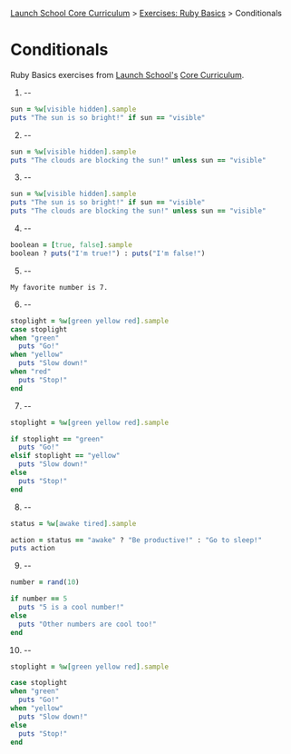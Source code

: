 [Launch School Core Curriculum][readme] >
[Exercises: Ruby Basics][ruby-basics] >
Conditionals

# Conditionals

Ruby Basics exercises from [Launch School's][launch-school] [Core Curriculum][core-curriculum].

1. --

```ruby
sun = %w[visible hidden].sample
puts "The sun is so bright!" if sun == "visible"
```

2. --

```ruby
sun = %w[visible hidden].sample
puts "The clouds are blocking the sun!" unless sun == "visible"
```

3. --

```ruby
sun = %w[visible hidden].sample
puts "The sun is so bright!" if sun == "visible"
puts "The clouds are blocking the sun!" unless sun == "visible"
```

4. --

```ruby
boolean = [true, false].sample
boolean ? puts("I'm true!") : puts("I'm false!")
```

5. --

```text
My favorite number is 7.
```

6. --

```ruby
stoplight = %w[green yellow red].sample
case stoplight
when "green"
  puts "Go!"
when "yellow"
  puts "Slow down!"
when "red"
  puts "Stop!"
end
```

7. --

```ruby
stoplight = %w[green yellow red].sample

if stoplight == "green"
  puts "Go!"
elsif stoplight == "yellow"
  puts "Slow down!"
else
  puts "Stop!"
end
```

8. --

```ruby
status = %w[awake tired].sample

action = status == "awake" ? "Be productive!" : "Go to sleep!"
puts action
```

9. --

```ruby
number = rand(10)

if number == 5
  puts "5 is a cool number!"
else
  puts "Other numbers are cool too!"
end
```

10. --

```ruby
stoplight = %w[green yellow red].sample

case stoplight
when "green"
  puts "Go!"
when "yellow"
  puts "Slow down!"
else
  puts "Stop!"
end
```

[readme]: /README.md
[ruby-basics]: contents.md
[core-curriculum]: https://launchschool.com/courses
[launch-school]: https://launchschool.com
